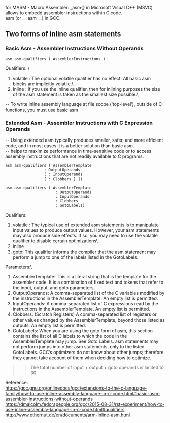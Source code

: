 for MASM - Macro Assembler: _asm{} in Microsoft Visual C++ (MSVC) allows to embedd assembler instructions within C code.\
asm (or __ asm __) in GCC.

## Two forms of inline asm statements

### Basic Asm - Assembler Instructions Without Operands
```
asm asm-qualifiers ( AssemblerInstructions )
```
Qualifiers: \
1. volatile : The optional volatile qualifier has no effect. All basic asm blocks are implicitly volatile.\
2. Inline : If you use the inline qualifier, then for inlining purposes the size of the asm statement is taken as the smallest size possible.\

-- To write inline assembly language at file scope (‘top-level’), outside of C functions, you must use basic asm

### Extended Asm - Assembler Instructions with C Expression Operands

-- Using extended asm typically produces smaller, safer, and more efficient code, and in most cases it is a better solution than basic asm.\
-- helps to maximize performance in time-sensitive code or to access assembly instructions that are not readily available to C programs.
```
asm asm-qualifiers ( AssemblerTemplate
                 : OutputOperands
                 [ : InputOperands
                 [ : Clobbers ] ])
```
```
asm asm-qualifiers ( AssemblerTemplate
                      : OutputOperands
                      : InputOperands
                      : Clobbers
                      : GotoLabels)
```
Qualifiers:
1. volatile : The typical use of extended asm statements is to manipulate input values to produce output values. However, your asm statements may also produce side effects. If so, you may need to use the volatile qualifier to disable certain optimizations\
2. inline
3. goto: This qualifier informs the compiler that the asm statement may perform a jump to one of the labels listed in the GotoLabels.

Parameters:\
1. AssemblerTemplate: This is a literal string that is the template for the assembler code. It is a combination of fixed text and tokens that refer to the input, output, and goto parameters.
2. OutputOperands: A comma-separated list of the C variables modified by the instructions in the AssemblerTemplate. An empty list is permitted.
3. InputOperands: A comma-separated list of C expressions read by the instructions in the AssemblerTemplate. An empty list is permitted.
4. Clobbers: (Scratch Registers) A comma-separated list of registers or other values changed by the AssemblerTemplate, beyond those listed as outputs. An empty list is permitted.
4. GotoLabels: When you are using the goto form of asm, this section contains the list of all C labels to which the code in the AssemblerTemplate may jump. See Goto Labels.
asm statements may not perform jumps into other asm statements, only to the listed GotoLabels. GCC’s optimizers do not know about other jumps; therefore they cannot take account of them when deciding how to optimize.

>> The total number of input + output + goto operands is limited to 30.


Reference:\
https://gcc.gnu.org/onlinedocs/gcc/extensions-to-the-c-language-family/how-to-use-inline-assembly-language-in-c-code.html#basic-asm-assembler-instructions-without-operands \
https://dmalcolm.fedorapeople.org/gcc/2015-08-31/rst-experiment/how-to-use-inline-assembly-language-in-c-code.html#qualifiers \
http://www.ethernut.de/en/documents/arm-inline-asm.html
